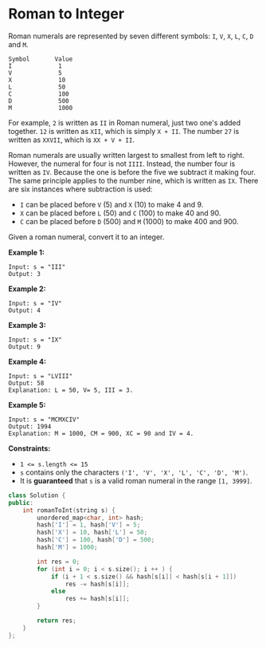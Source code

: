 # Roman to Integer

Roman numerals are represented by seven different symbols: `I`, `V`, `X`, `L`, `C`, `D` and `M`.

```
Symbol       Value
I             1
V             5
X             10
L             50
C             100
D             500
M             1000
```

For example, `2` is written as `II` in Roman numeral, just two one's added together. `12` is written as `XII`, which is simply `X + II`. The number `27` is written as `XXVII`, which is `XX + V + II`.

Roman numerals are usually written largest to smallest from left to right. However, the numeral for four is not `IIII`. Instead, the number four is written as `IV`. Because the one is before the five we subtract it making four. The same principle applies to the number nine, which is written as `IX`. There are six instances where subtraction is used:

- `I` can be placed before `V` (5) and `X` (10) to make 4 and 9. 
- `X` can be placed before `L` (50) and `C` (100) to make 40 and 90. 
- `C` can be placed before `D` (500) and `M` (1000) to make 400 and 900.

Given a roman numeral, convert it to an integer.

 

**Example 1:**

```
Input: s = "III"
Output: 3
```

**Example 2:**

```
Input: s = "IV"
Output: 4
```

**Example 3:**

```
Input: s = "IX"
Output: 9
```

**Example 4:**

```
Input: s = "LVIII"
Output: 58
Explanation: L = 50, V= 5, III = 3.
```

**Example 5:**

```
Input: s = "MCMXCIV"
Output: 1994
Explanation: M = 1000, CM = 900, XC = 90 and IV = 4.
```

 

**Constraints:**

- `1 <= s.length <= 15`
- `s` contains only the characters `('I', 'V', 'X', 'L', 'C', 'D', 'M')`.
- It is **guaranteed** that `s` is a valid roman numeral in the range `[1, 3999]`.

```c++
class Solution {
public:
    int romanToInt(string s) {
        unordered_map<char, int> hash;
        hash['I'] = 1, hash['V'] = 5;
        hash['X'] = 10, hash['L'] = 50;
        hash['C'] = 100, hash['D'] = 500;
        hash['M'] = 1000;

        int res = 0;
        for (int i = 0; i < s.size(); i ++ ) {
            if (i + 1 < s.size() && hash[s[i]] < hash[s[i + 1]])
                res -= hash[s[i]];
            else
                res += hash[s[i]];
        }

        return res;
    }
};
```


